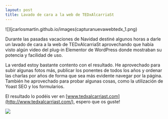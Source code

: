 ```yaml
---
layout: post
title: Lavado de cara a la web de TEDxAlcarriaSt
---
```


![](jcarlosmartin.github.io/images(capturanuevawebtedx_1.png)

Durante las pasadas vacaciones de Navidad destiné algunos horas a darle un lavado de cara a la web de TEDxAlcarriaSt aprovechando que había visto algún video del plug-in Elementor de WordPress donde mostraban su potencia y facilidad de uso.

La verdad estoy bastante contento con el resultado. He aprovechado para subir algunas fotos más, publicar los ponentes de todos los años y ordenar las charlas por años de forma que sea más evidente navegar por la página. También he aprovechado para probar algunas cosas, como la utilización de Yoast SEO y los formularios.

El resultado lo podéis ver en [www.tedxalcarriast.com](http://www.tedxalcarriast.com/), espero que os guste!

![](jcarlosmartin.github.io/images/capturanuevawebtedx_2.png)
